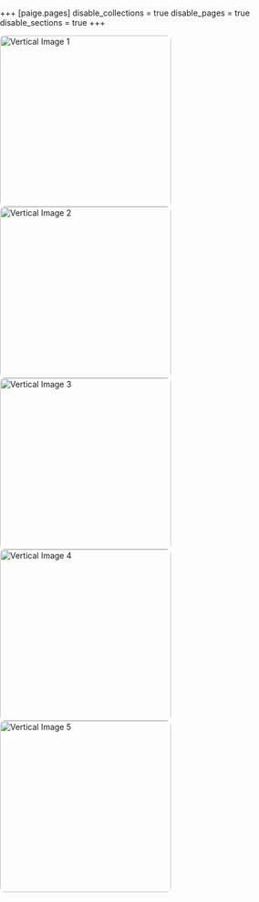 +++
[paige.pages]
disable_collections = true
disable_pages = true
disable_sections = true
+++

<head>
  <meta charset="UTF-8" />
  <meta name="viewport" content="width=device-width, initial-scale=1.0"/>
  <title>Horizontal Banner of Vertical Images</title>
  <style>
    body {
      margin: 0;
      padding: 0;
    }

    .banner {
      display: flex;
      overflow-x: auto;
      white-space: nowrap;
      padding: 20px;
      background-color: #f8f8f8;
    }

    .banner img {
      height: 300px; /* keeps them vertical */
      width: auto;
      margin-right: 16px;
      border-radius: 8px;
      object-fit: cover;
      flex-shrink: 0;
    }
  </style>
</head>
<body>
  <div class="banner">
    <img src="olympic_hiking.png" alt="Vertical Image 1">
    <img src="new_york_dog.png" alt="Vertical Image 2">
    <img src="brooklyn_bridge.png" alt="Vertical Image 3">
    <img src="glass_flowers.png" alt="Vertical Image 4">
    <img src="montana_road.png" alt="Vertical Image 5">
  </div>
</body>
